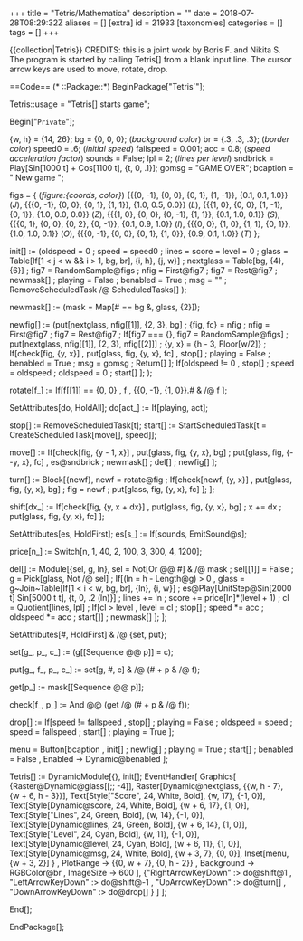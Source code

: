 +++
title = "Tetris/Mathematica"
description = ""
date = 2018-07-28T08:29:32Z
aliases = []
[extra]
id = 21933
[taxonomies]
categories = []
tags = []
+++

{{collection|Tetris}}
CREDITS: this is a joint work by Boris F. and Nikita S.
The program is started by calling Tetris[] from a blank input line.
The cursor arrow keys are used to move, rotate, drop.

==Code==
<lang>
(* ::Package::*)
BeginPackage["Tetris`"];

Tetris::usage = "Tetris[] starts game";

Begin["`Private`"];

{w, h} = {14, 26};
bg = {0, 0, 0}; (*background color*)
br = {.3, .3, .3}; (*border color*)
speed0 = .6; (*initial speed*)
fallspeed = 0.001;
acc = 0.8; (*speed acceleration factor*)
sounds = False;
lpl = 2; (*lines per level*)
sndbrick = Play[Sin[1000 t] + Cos[1100 t], {t, 0, .1}];
gomsg = "GAME OVER";
bcaption = "  New game  ";

figs =
  { (*figure:{coords, color}*)
   {{{0, -1}, {0, 0}, {0, 1}, {1, -1}}, {0.1, 0.1, 1.0}} (*J*), 
   {{{0, -1}, {0, 0}, {0, 1}, {1, 1}}, {1.0, 0.5, 0.0}} (*L*),
   {{{1, 0}, {0, 0}, {1, -1}, {0, 1}}, {1.0, 0.0, 0.0}} (*Z*),
   {{{1, 0}, {0, 0}, {0, -1}, {1, 1}}, {0.1, 1.0, 0.1}} (*S*),
   {{{0, 1}, {0, 0}, {0, 2}, {0, -1}}, {0.1, 0.9, 1.0}} (*I*),
   {{{0, 0}, {1, 0}, {1, 1}, {0, 1}}, {1.0, 1.0, 0.1}} (*O*),
   {{{0, -1}, {0, 0}, {0, 1}, {1, 0}}, {0.9, 0.1, 1.0}} (*T*)
  };

init[] :=
  (oldspeed = 0
   ; speed = speed0
   ; lines = score = level = 0
   ; glass = Table[If[1 < j < w && i > 1, bg, br], {i, h}, {j, w}]
   ; nextglass = Table[bg, {4}, {6}]
   ; fig7 = RandomSample@figs
   ; nfig = First@fig7
   ; fig7 = Rest@fig7
   ; newmask[]
   ; playing = False
   ; benabled = True
   ; msg = ""
   ; RemoveScheduledTask /@ ScheduledTasks[]
  );

newmask[] := (mask = Map[# == bg &, glass, {2}]);

newfig[] :=
  (put[nextglass, nfig[[1]], {2, 3}, bg]
   ; {fig, fc} = nfig
   ; nfig = First@fig7
   ; fig7 = Rest@fig7
   ; If[fig7 === {}, fig7 = RandomSample@figs]
   ; put[nextglass, nfig[[1]], {2, 3}, nfig[[2]]]
   ; {y, x} = {h - 3, Floor[w/2]}
   ; If[check[fig, {y, x}]
    , put[glass, fig, {y, x}, fc]
    , stop[]
    ; playing = False
    ; benabled = True
    ; msg = gomsg
    ; Return[]
   ];
   If[oldspeed != 0
    , stop[]
    ; speed = oldspeed
    ; oldspeed = 0
    ; start[]
   ];
  );

rotate[f_] :=
  If[f[[1]] == {0, 0}
   , f
   , {{0, -1}, {1, 0}}.# &  /@ f
  ];

SetAttributes[do, HoldAll];
do[act_] := If[playing, act];

stop[] := RemoveScheduledTask[t];
start[] := StartScheduledTask[t = CreateScheduledTask[move[], speed]];

move[] :=
  If[check[fig, {y - 1, x}]
   , put[glass, fig, {y, x}, bg]
   ; put[glass, fig, {--y, x}, fc]
   , es@sndbrick
   ; newmask[]
   ; del[]
   ; newfig[]
  ];

turn[] :=
  Block[{newf},
   newf = rotate@fig
   ; If[check[newf, {y, x}]
    , put[glass, fig, {y, x}, bg]
    ; fig = newf
    ; put[glass, fig, {y, x}, fc]
   ];
  ];

shift[dx_] :=
  If[check[fig, {y, x + dx}]
   , put[glass, fig, {y, x}, bg]
   ; x += dx
   ; put[glass, fig, {y, x}, fc]
  ];

SetAttributes[es, HoldFirst];
es[s_] := If[sounds, EmitSound@s];

price[n_] := Switch[n, 1, 40, 2, 100, 3, 300, 4, 1200];

del[] := Module[{sel, g, ln},
   sel = Not[Or @@ #] & /@ mask
   ; sel[[1]] = False
   ; g = Pick[glass, Not /@ sel]
   ; If[(ln = h - Length@g) > 0
    , glass = g~Join~Table[If[1 < i < w, bg, br], {ln}, {i, w}]
    ; es@Play[UnitStep@Sin[2000 t] Sin[5000 t t], {t, 0, .2 (ln)}]
    ; lines += ln
    ; score += price[ln]*(level + 1)
    ; cl = Quotient[lines, lpl]
    ; If[cl > level
     , level = cl
     ; stop[]
     ; speed *= acc
     ; oldspeed *= acc
     ; start[]]
    ; newmask[]
   ];
  ];

SetAttributes[#, HoldFirst] & /@ {set, put};

set[g_, p_, c_] := (g[[Sequence @@ p]] = c);

put[g_, f_, p_, c_] := set[g, #, c] & /@ (# + p &  /@ f);

get[p_] := mask[[Sequence @@ p]];

check[f_, p_] := And @@ (get /@ (# + p &  /@ f));

drop[] := If[speed != fallspeed
   , stop[]
   ; playing = False
   ; oldspeed = speed
   ; speed = fallspeed
   ; start[]
   ; playing = True
  ];

menu = Button[bcaption
   , init[]
   ; newfig[]
   ; playing = True
   ; start[]
   ; benabled = False
   , Enabled -> Dynamic@benabled
  ];

Tetris[] := DynamicModule[{},
   init[];
   EventHandler[
    Graphics[
     {Raster@Dynamic@glass[[;; -4]], 
      Raster[Dynamic@nextglass, {{w, h - 7}, {w + 6, h - 3}}], 
      Text[Style["Score", 24, White, Bold], {w, 17}, {-1, 0}], 
      Text[Style[Dynamic@score, 24, White, Bold], {w + 6, 17}, {1, 0}],
      Text[Style["Lines", 24, Green, Bold], {w, 14}, {-1, 0}], 
      Text[Style[Dynamic@lines, 24, Green, Bold], {w + 6, 14}, {1, 0}],
      Text[Style["Level", 24, Cyan, Bold], {w, 11}, {-1, 0}], 
      Text[Style[Dynamic@level, 24, Cyan, Bold], {w + 6, 11}, {1, 0}],
      Text[Style[Dynamic@msg, 24, White, Bold], {w + 3, 7}, {0, 0}], 
      Inset[menu, {w + 3, 2}]
     }
     , PlotRange -> {{0, w + 7}, {0, h - 2}}
     , Background -> RGBColor@br
     , ImageSize -> 600
    ],
    {"RightArrowKeyDown" :> do@shift@1
     , "LeftArrowKeyDown" :> do@shift@-1
     , "UpArrowKeyDown" :> do@turn[]
     , "DownArrowKeyDown" :> do@drop[]
    }
   ]
  ];

End[];

EndPackage[];
```

